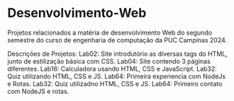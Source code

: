 # Desenvolvimento-Web
Projetos relacionados a matéria de desenvolvimento Web do segundo semestre do curso de engenharia de computação da PUC Campinas 2024.

Descrições de Projetos:
Lab02: Site introdutório as diversas tags do HTML, junto de estilização básica com CSS.
Lab04: Site contendo 3 páginas diferentes.
Lab16: Calculadora usando HTML, CSS e JavaScript.
Lab32: Quiz utilizando HTML, CSS e JS.
Lab64: Primeira experiencia com NodeJs e Rotas.
Lab32: Quiz utilizadno HTML, CSS e JS.
Lab64: Primeiro contato com NodeJS e rotas.